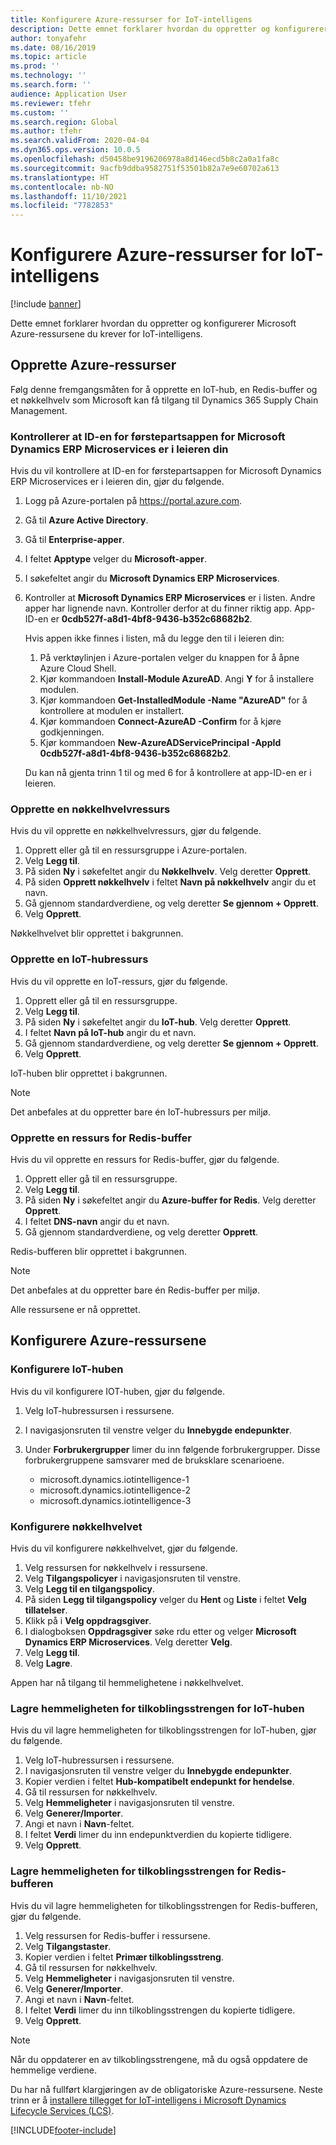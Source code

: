 ```yaml
---
title: Konfigurere Azure-ressurser for IoT-intelligens
description: Dette emnet forklarer hvordan du oppretter og konfigurerer Microsoft Azure-ressursene du krever for IoT-intelligens.
author: tonyafehr
ms.date: 08/16/2019
ms.topic: article
ms.prod: ''
ms.technology: ''
ms.search.form: ''
audience: Application User
ms.reviewer: tfehr
ms.custom: ''
ms.search.region: Global
ms.author: tfehr
ms.search.validFrom: 2020-04-04
ms.dyn365.ops.version: 10.0.5
ms.openlocfilehash: d50458be9196206978a8d146ecd5b8c2a0a1fa8c
ms.sourcegitcommit: 9acfb9ddba9582751f53501b82a7e9e60702a613
ms.translationtype: HT
ms.contentlocale: nb-NO
ms.lasthandoff: 11/10/2021
ms.locfileid: "7782853"
---
```

# <a name="set-up-azure-resources-for-iot-intelligence"></a>Konfigurere Azure-ressurser for IoT-intelligens

[!include [banner](../../includes/banner.md)]

Dette emnet forklarer hvordan du oppretter og konfigurerer Microsoft Azure-ressursene du krever for IoT-intelligens.

## <a name="create-azure-resources"></a>Opprette Azure-ressurser

Følg denne fremgangsmåten for å opprette en IoT-hub, en Redis-buffer og et nøkkelhvelv som Microsoft kan få tilgang til Dynamics 365 Supply Chain Management.

### <a name="verify-that-the-microsoft-dynamics-erp-microservices-first-party-app-id-is-in-your-tenant"></a>Kontrollerer at ID-en for førstepartsappen for Microsoft Dynamics ERP Microservices er i leieren din

Hvis du vil kontrollere at ID-en for førstepartsappen for Microsoft Dynamics ERP Microservices er i leieren din, gjør du følgende.

1. Logg på Azure-portalen på <https://portal.azure.com>.
2. Gå til **Azure Active Directory**.
3. Gå til **Enterprise-apper**.
4. I feltet **Apptype** velger du **Microsoft-apper**.
5. I søkefeltet angir du **Microsoft Dynamics ERP Microservices**.
6. Kontroller at **Microsoft Dynamics ERP Microservices** er i listen. Andre apper har lignende navn. Kontroller derfor at du finner riktig app. App-ID-en er **0cdb527f-a8d1-4bf8-9436-b352c68682b2**.

    Hvis appen ikke finnes i listen, må du legge den til i leieren din:

    1. På verktøylinjen i Azure-portalen velger du knappen for å åpne Azure Cloud Shell.
    2. Kjør kommandoen **Install-Module AzureAD**. Angi **Y** for å installere modulen.
    3. Kjør kommandoen **Get-InstalledModule -Name "AzureAD"** for å kontrollere at modulen er installert.
    4. Kjør kommandoen **Connect-AzureAD -Confirm** for å kjøre godkjenningen.
    5. Kjør kommandoen **New-AzureADServicePrincipal -AppId 0cdb527f-a8d1-4bf8-9436-b352c68682b2**.

    Du kan nå gjenta trinn 1 til og med 6 for å kontrollere at app-ID-en er i leieren.

### <a name="create-a-key-vault-resource"></a>Opprette en nøkkelhvelvressurs

Hvis du vil opprette en nøkkelhvelvressurs, gjør du følgende.

1. Opprett eller gå til en ressursgruppe i Azure-portalen.
2. Velg **Legg til**.
3. På siden **Ny** i søkefeltet angir du **Nøkkelhvelv**. Velg deretter **Opprett**.
4. På siden **Opprett nøkkelhvelv** i feltet **Navn på nøkkelhvelv** angir du et navn.
5. Gå gjennom standardverdiene, og velg deretter **Se gjennom + Opprett**.
6. Velg **Opprett**.

Nøkkelhvelvet blir opprettet i bakgrunnen.

### <a name="create-an-iot-hub-resource"></a>Opprette en IoT-hubressurs

Hvis du vil opprette en IoT-ressurs, gjør du følgende.

1. Opprett eller gå til en ressursgruppe.
2. Velg **Legg til**.
3. På siden **Ny** i søkefeltet angir du **IoT-hub**. Velg deretter **Opprett**.
4. I feltet **Navn på IoT-hub** angir du et navn.
5. Gå gjennom standardverdiene, og velg deretter **Se gjennom + Opprett**.
6. Velg **Opprett**.

IoT-huben blir opprettet i bakgrunnen.

> [!NOTE]
> Det anbefales at du oppretter bare én IoT-hubressurs per miljø.

### <a name="create-a-redis-cache-resource"></a>Opprette en ressurs for Redis-buffer

Hvis du vil opprette en ressurs for Redis-buffer, gjør du følgende.

1. Opprett eller gå til en ressursgruppe.
2. Velg **Legg til**.
3. På siden **Ny** i søkefeltet angir du **Azure-buffer for Redis**. Velg deretter **Opprett**.
4. I feltet **DNS-navn** angir du et navn.
5. Gå gjennom standardverdiene, og velg deretter **Opprett**.

Redis-bufferen blir opprettet i bakgrunnen.

> [!NOTE]
> Det anbefales at du oppretter bare én Redis-buffer per miljø.

Alle ressursene er nå opprettet.

## <a name="configure-the-azure-resources"></a>Konfigurere Azure-ressursene

### <a name="configure-the-iot-hub"></a>Konfigurere IoT-huben

Hvis du vil konfigurere IOT-huben, gjør du følgende.

1. Velg IoT-hubressursen i ressursene.
2. I navigasjonsruten til venstre velger du **Innebygde endepunkter**.
3. Under **Forbrukergrupper** limer du inn følgende forbrukergrupper. Disse forbrukergruppene samsvarer med de bruksklare scenarioene.

    + microsoft.dynamics.iotintelligence-1
    + microsoft.dynamics.iotintelligence-2
    + microsoft.dynamics.iotintelligence-3

### <a name="configure-the-key-vault"></a>Konfigurere nøkkelhvelvet

Hvis du vil konfigurere nøkkelhvelvet, gjør du følgende.

1. Velg ressursen for nøkkelhvelv i ressursene.
2. Velg **Tilgangspolicyer** i navigasjonsruten til venstre.
3. Velg **Legg til en tilgangspolicy**.
4. På siden **Legg til tilgangspolicy** velger du **Hent** og **Liste** i feltet **Velg tillatelser**.
5. Klikk på i **Velg oppdragsgiver**.
6. I dialogboksen **Oppdragsgiver** søke rdu etter og velger **Microsoft Dynamics ERP Microservices**. Velg deretter **Velg**.
7. Velg **Legg til**.
8. Velg **Lagre**.

Appen har nå tilgang til hemmelighetene i nøkkelhvelvet.

### <a name="save-the-iot-hub-connection-string-secret"></a>Lagre hemmeligheten for tilkoblingsstrengen for IoT-huben

Hvis du vil lagre hemmeligheten for tilkoblingsstrengen for IoT-huben, gjør du følgende.

1. Velg IoT-hubressursen i ressursene.
2. I navigasjonsruten til venstre velger du **Innebygde endepunkter**.
3. Kopier verdien i feltet **Hub-kompatibelt endepunkt for hendelse**.
4. Gå til ressursen for nøkkelhvelv.
5. Velg **Hemmeligheter** i navigasjonsruten til venstre.
6. Velg **Generer/Importer**.
7. Angi et navn i **Navn**-feltet.
8. I feltet **Verdi** limer du inn endepunktverdien du kopierte tidligere.
9. Velg **Opprett**.

### <a name="save-the-redis-cache-connection-string-secret"></a>Lagre hemmeligheten for tilkoblingsstrengen for Redis-bufferen

Hvis du vil lagre hemmeligheten for tilkoblingsstrengen for Redis-bufferen, gjør du følgende.

1. Velg ressursen for Redis-buffer i ressursene.
2. Velg **Tilgangstaster**.
3. Kopier verdien i feltet **Primær tilkoblingsstreng**.
4. Gå til ressursen for nøkkelhvelv.
5. Velg **Hemmeligheter** i navigasjonsruten til venstre.
6. Velg **Generer/Importer**.
7. Angi et navn i **Navn**-feltet.
8. I feltet **Verdi** limer du inn tilkoblingsstrengen du kopierte tidligere.
9. Velg **Opprett**.

> [!NOTE]
> Når du oppdaterer en av tilkoblingsstrengene, må du også oppdatere de hemmelige verdiene.

Du har nå fullført klargjøringen av de obligatoriske Azure-ressursene. Neste trinn er å [installere tillegget for IoT-intelligens i Microsoft Dynamics Lifecycle Services (LCS)](iot-lcs-setup.md).


[!INCLUDE[footer-include](../../includes/footer-banner.md)]
